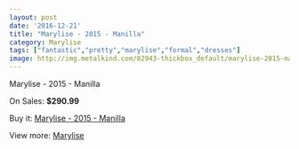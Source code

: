 ```yaml
---
layout: post
date: '2016-12-21'
title: "Marylise - 2015 - Manilla"
category: Marylise
tags: ["fantastic","pretty","marylise","formal","dresses"]
image: http://img.metalkind.com/82943-thickbox_default/marylise-2015-manilla.jpg
---
```

Marylise - 2015 - Manilla

On Sales: **$290.99**
<a href="https://www.metalkind.com/en/marylise/19953-marylise-2015-manilla.html"><amp-img layout="responsive" width="600" height="600" src="//img.metalkind.com/82943-thickbox_default/marylise-2015-manilla.jpg" alt="Marylise - 2015 - Manilla 0" /></a>
<a href="https://www.metalkind.com/en/marylise/19953-marylise-2015-manilla.html"><amp-img layout="responsive" width="600" height="600" src="//img.metalkind.com/82944-thickbox_default/marylise-2015-manilla.jpg" alt="Marylise - 2015 - Manilla 1" /></a>

Buy it: [Marylise - 2015 - Manilla](https://www.metalkind.com/en/marylise/19953-marylise-2015-manilla.html "Marylise - 2015 - Manilla")

View more: [Marylise](https://www.metalkind.com/en/84-marylise "Marylise")